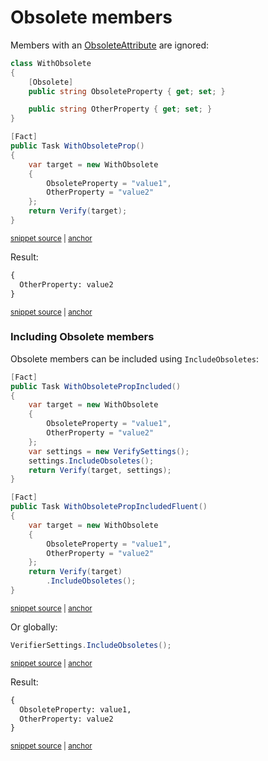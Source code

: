 <!--
GENERATED FILE - DO NOT EDIT
This file was generated by [MarkdownSnippets](https://github.com/SimonCropp/MarkdownSnippets).
Source File: /docs/mdsource/obsolete-members.source.md
To change this file edit the source file and then run MarkdownSnippets.
-->

# Obsolete members

Members with an [ObsoleteAttribute](https://docs.microsoft.com/en-us/dotnet/api/system.obsoleteattribute) are ignored:

<!-- snippet: WithObsoleteProp -->
<a id='snippet-WithObsoleteProp'></a>
```cs
class WithObsolete
{
    [Obsolete]
    public string ObsoleteProperty { get; set; }

    public string OtherProperty { get; set; }
}

[Fact]
public Task WithObsoleteProp()
{
    var target = new WithObsolete
    {
        ObsoleteProperty = "value1",
        OtherProperty = "value2"
    };
    return Verify(target);
}
```
<sup><a href='/src/Verify.Tests/Serialization/SerializationTests.cs#L3990-L4011' title='Snippet source file'>snippet source</a> | <a href='#snippet-WithObsoleteProp' title='Start of snippet'>anchor</a></sup>
<!-- endSnippet -->

Result:

<!-- snippet: SerializationTests.WithObsoleteProp.verified.txt -->
<a id='snippet-SerializationTests.WithObsoleteProp.verified.txt'></a>
```txt
{
  OtherProperty: value2
}
```
<sup><a href='/src/Verify.Tests/Serialization/SerializationTests.WithObsoleteProp.verified.txt#L1-L3' title='Snippet source file'>snippet source</a> | <a href='#snippet-SerializationTests.WithObsoleteProp.verified.txt' title='Start of snippet'>anchor</a></sup>
<!-- endSnippet -->


### Including Obsolete members

Obsolete members can be included using `IncludeObsoletes`:

<!-- snippet: WithObsoletePropIncluded -->
<a id='snippet-WithObsoletePropIncluded'></a>
```cs
[Fact]
public Task WithObsoletePropIncluded()
{
    var target = new WithObsolete
    {
        ObsoleteProperty = "value1",
        OtherProperty = "value2"
    };
    var settings = new VerifySettings();
    settings.IncludeObsoletes();
    return Verify(target, settings);
}

[Fact]
public Task WithObsoletePropIncludedFluent()
{
    var target = new WithObsolete
    {
        ObsoleteProperty = "value1",
        OtherProperty = "value2"
    };
    return Verify(target)
        .IncludeObsoletes();
}
```
<sup><a href='/src/Verify.Tests/Serialization/SerializationTests.cs#L3961-L3988' title='Snippet source file'>snippet source</a> | <a href='#snippet-WithObsoletePropIncluded' title='Start of snippet'>anchor</a></sup>
<!-- endSnippet -->

Or globally:

<!-- snippet: WithObsoletePropIncludedGlobally -->
<a id='snippet-WithObsoletePropIncludedGlobally'></a>
```cs
VerifierSettings.IncludeObsoletes();
```
<sup><a href='/src/Verify.Tests/Serialization/SerializationTests.cs#L3955-L3959' title='Snippet source file'>snippet source</a> | <a href='#snippet-WithObsoletePropIncludedGlobally' title='Start of snippet'>anchor</a></sup>
<!-- endSnippet -->

Result:

<!-- snippet: SerializationTests.WithObsoletePropIncluded.verified.txt -->
<a id='snippet-SerializationTests.WithObsoletePropIncluded.verified.txt'></a>
```txt
{
  ObsoleteProperty: value1,
  OtherProperty: value2
}
```
<sup><a href='/src/Verify.Tests/Serialization/SerializationTests.WithObsoletePropIncluded.verified.txt#L1-L4' title='Snippet source file'>snippet source</a> | <a href='#snippet-SerializationTests.WithObsoletePropIncluded.verified.txt' title='Start of snippet'>anchor</a></sup>
<!-- endSnippet -->
